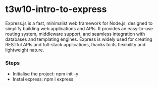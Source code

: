 # t3w10-intro-to-express

Express.js is a fast, minimalist web framework for Node.js, designed to simplify building web applications and APIs. It provides an easy-to-use routing system, middleware support, and seamless integration with databases and templating engines. Express is widely used for creating RESTful APIs and full-stack applications, thanks to its flexibility and lightweight nature. 

### Steps
- Initialise the project: npm init -y
- Instal express: npm i express